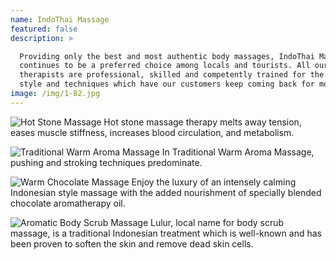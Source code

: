 ```yaml
---
name: IndoThai Massage
featured: false
description: >

  Providing only the best and most authentic body massages, IndoThai Massage
  continues to be a preferred choice among locals and tourists. All our
  therapists are professional, skilled and competently trained for the uniform
  style and techniques which have our customers keep coming back for more.
image: /img/1-82.jpg
---
```

![](/img/massage_stone_03.jpg "Hot Stone Massage Hot stone massage therapy melts away tension, eases muscle stiffness, increases blood circulation, and metabolism. ")

![](/img/01.jpg "Traditional Warm Aroma Massage In Traditional Warm Aroma Massage, pushing and stroking techniques predominate. ")

![](/img/massage_traditional_01.jpg "Warm Chocolate Massage Enjoy the luxury of an intensely calming Indonesian style massage with the added nourishment of specially blended chocolate aromatherapy oil.")

![](/img/massage_scrub_01.jpg "Aromatic Body Scrub Massage Lulur, local name for body scrub massage, is a traditional Indonesian treatment which is well-known and has been proven to soften the skin and remove dead skin cells. ")
